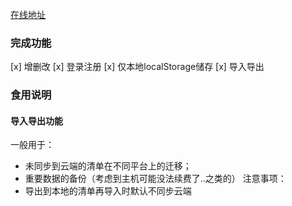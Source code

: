 [在线地址](https://www.amenging.xyz.vue-todo)
### 完成功能
[x] 增删改
[x] 登录注册
[x] 仅本地localStorage储存
[x] 导入导出
### 食用说明
#### 导入导出功能
一般用于：
- 未同步到云端的清单在不同平台上的迁移；
- 重要数据的备份（考虑到主机可能没法续费了..之类的）
注意事项：
- 导出到本地的清单再导入时默认不同步云端